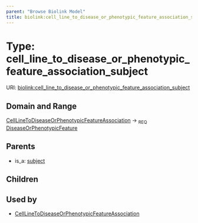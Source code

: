 ```yaml
---
parent: "Browse Biolink Model"
title: biolink:cell_line_to_disease_or_phenotypic_feature_association_subject
---
```


# Type: cell_line_to_disease_or_phenotypic_feature_association_subject




URI: [biolink:cell_line_to_disease_or_phenotypic_feature_association_subject](https://w3id.org/biolink/vocab/cell_line_to_disease_or_phenotypic_feature_association_subject)



## Domain and Range

[CellLineToDiseaseOrPhenotypicFeatureAssociation](CellLineToDiseaseOrPhenotypicFeatureAssociation.md) ->  <sub>REQ</sub> [DiseaseOrPhenotypicFeature](DiseaseOrPhenotypicFeature.md)

## Parents

 *  is_a: [subject](subject.md)

## Children


## Used by

 * [CellLineToDiseaseOrPhenotypicFeatureAssociation](CellLineToDiseaseOrPhenotypicFeatureAssociation.md)
